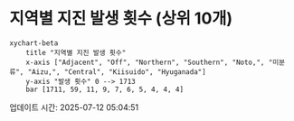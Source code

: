 # 지역별 지진 발생 횟수 (상위 10개)

```mermaid
xychart-beta
    title "지역별 지진 발생 횟수"
    x-axis ["Adjacent", "Off", "Northern", "Southern", "Noto,", "미분류", "Aizu,", "Central", "Kiisuido", "Hyuganada"]
    y-axis "발생 횟수" 0 --> 1713
    bar [1711, 59, 11, 9, 7, 6, 5, 4, 4, 4]
```

업데이트 시간: 2025-07-12 05:04:51
